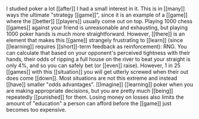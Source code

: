 I studied poker a lot [[after]] I had a small interest in it. This is in [[many]] ways the ultimate "strategy [[game]]", since it is an example of a [[game]] where the [[better]] [[players]] usually come out on top. Playing 1000 chess [[games]] against your friend is unreasonable and exhausting, but playing 1000 poker hands is much more straightforward. However, [[there]] is an element that makes this [[game]] strangely frustrating to [[learn]] (since [[learning]] requires [[short]]-term feedback as reinforcement): RNG. You can calculate that based on your opponent's perceived tightness with their hands, their odds of ripping a full house on the river to beat your straight is only 4%, and so you can safely bet (or [[even]] raise). However, 1 in 25 [[games]] with this [[situation]] you will get utterly screwed when their out does come [[down]]. Most situations are not this extreme and instead [[have]] smaller "odds advantages". [[Imagine]] [[learning]] poker when you are making appropriate decisions, but you are pretty much [[being]] repeatedly [[punished]] for them. Losing money on losses also limits the amount of "education" a person can afford before the [[game]] just becomes too expensive.
